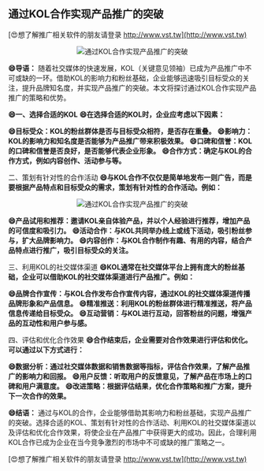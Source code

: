 ## **通过KOL合作实现产品推广的突破**

[😍想了解推广相关软件的朋友请登录 http://www.vst.tw](http://www.vst.tw)

 <center><img src="https://vst.tw/MP4/tuiguang/png/4.png" alt="通过KOL合作实现产品推广的突破"></center>

**😄导语：**
随着社交媒体的快速发展，KOL（关键意见领袖）已成为产品推广中不可或缺的一环。借助KOL的影响力和粉丝基础，企业能够迅速吸引目标受众的关注，提升品牌知名度，并实现产品推广的突破。本文将探讨通过KOL合作实现产品推广的策略和优势。

**😄一、选择合适的KOL**
**😄在选择合适的KOL时，企业应考虑以下因素：**

**😄目标受众：KOL的粉丝群体是否与目标受众相符，是否存在重叠。**
**😄影响力：KOL的影响力和知名度是否能够为产品推广带来积极效果。**
**😄口碑和信誉：KOL的口碑和信誉是否良好，是否能够代表企业形象。**
**😄合作方式：确定与KOL的合作方式，例如内容创作、活动参与等。**

二、策划有针对性的合作活动
**😄与KOL合作不仅仅是简单地发布一则广告，而是要根据产品特点和目标受众的需求，策划有针对性的合作活动。例如：**

 <center><img src="https://vst.tw/MP4/tuiguang/png/0.png" alt="通过KOL合作实现产品推广的突破"></center>

**😄产品试用和推荐：邀请KOL亲自体验产品，并以个人经验进行推荐，增加产品的可信度和吸引力。**
**😄活动合作：与KOL共同举办线上或线下活动，吸引粉丝参与，扩大品牌影响力。**
**😄内容创作：与KOL合作制作有趣、有用的内容，结合产品特点进行推广，吸引目标受众的关注。**

三、利用KOL的社交媒体渠道
**😄KOL通常在社交媒体平台上拥有庞大的粉丝基础，企业可以借助KOL的社交媒体渠道进行产品推广。例如：**

**😄品牌合作宣传：与KOL合作发布合作宣传内容，通过KOL的社交媒体渠道传播品牌形象和产品信息。**
**😄精准推送：利用KOL的粉丝群体进行精准推送，将产品信息传递给目标受众。**
**😄互动营销：与KOL进行互动，回答粉丝的问题，增强产品的互动性和用户参与感。**

四、评估和优化合作效果
**😄合作结束后，企业需要对合作效果进行评估和优化。可以通过以下方式进行：**

**😄数据分析：通过社交媒体数据和销售数据等指标，评估合作效果，了解产品推广的影响力和回报。**
**😄用户反馈：听取用户的反馈意见，了解产品在市场上的口碑和用户满意度。**
**😄改进策略：根据评估结果，优化合作策略和推广方案，提升下一次合作的效果。**

**😄结语：**
通过与KOL的合作，企业能够借助其影响力和粉丝基础，实现产品推广的突破。选择合适的KOL、策划有针对性的合作活动、利用KOL的社交媒体渠道以及评估和优化合作效果，将使企业在产品推广中获得更大的成功。因此，合理利用KOL合作已成为企业在当今竞争激烈的市场中不可或缺的推广策略之一。

[😍想了解推广相关软件的朋友请登录 http://www.vst.tw](http://www.vst.tw)



